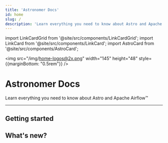 ```yaml
---
title: 'Astronomer Docs'
id: home
slug: /
description: 'Learn everything you need to know about Astro and Apache Airflow™'
---
```


import LinkCardGrid from '@site/src/components/LinkCardGrid';
import LinkCard from '@site/src/components/LinkCard';
import AstroCard from '@site/src/components/AstroCard';

<img src="/img/home-logos@2x.png" width="145" height="48" style={{marginBottom: "0.5rem"}} />

# Astronomer Docs

<p class="DocItem__header-description">Learn everything you need to know about Astro and Apache Airflow™</p>

---

<AstroCard />

## Getting started

<LinkCardGrid>
  <LinkCard topIcon label="Get started with the Astro CLI" description="The Astro CLI is the command line interface for data orchestration. It's the easiest way to get started with Apache Airflow and can be used with all Astronomer products." href="/learn/get-started-with-airflow" icon="/img/code-icon.svg" />
  <LinkCard topIcon label="Understand Airflow concepts" description="Learn about the fundamentals of how Airflow works and best practices for running it at scale." href="/learn/category/concepts" icon="/img/airflow-logo-85x85.png" />
  <LinkCard topIcon label="Explore tutorials" description="Follow step-by-step instructions to get Airflow up and running for any use case." href="/learn/category/tutorials" icon="/img/doc-icon.svg" />
</LinkCardGrid>

## What's new?

<LinkCardGrid>
  <LinkCard truncate label="Use the Astro Python SDK" description="Write a DAG with the Astro Python SDK" href="/learn/get-started-with-airflow" />
  <LinkCard truncate label="Deploy code" description="Deploy Code to Astro" href="/learn/get-started-with-airflow" />
  <LinkCard truncate label="Release notes" description="Astro CLI release notes" href="/learn/get-started-with-airflow" />
</LinkCardGrid>
